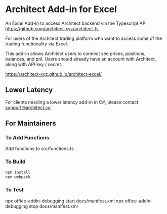 # Architect Add-in for Excel
An Excel Add-In to access Architect backend via the Typescript API
https://github.com/architect-xyz/architect-ts

For users of the Architect trading platform who want to access some of the trading functionality via Excel.

This add-in allows Architect users to connect see prices, positions, balances, and pnl.
Users should already have an account with Architect, along with API key / secret.

https://architect-xyz.github.io/architect-excel/


## Lower Latency
For clients needing a lower latency add-in in C#, please contact support@architect.co

## For Maintainers


### To Add Functions
Add functions to src/functions.ts

### To Build
```bash
npm install
npx webpack
```

### To Test
npx office-addin-debugging start docs/manifest.xml
npx office-addin-debugging stop docs/manifest.xml
